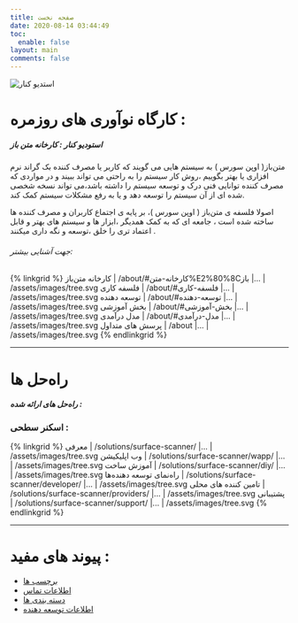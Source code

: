 ```yaml
---
title: صفحه نخست
date: 2020-08-14 03:44:49
toc:
  enable: false
layout: main
comments: false 
---
```


![استدیو کنار](./assets/images/tree.svg#main-poster)

# **کارگاه نوآوری های روزمره :** 

##### استودیو کنار : کارخانه متن باز

متن‌باز( اوپن سورس ) به سیستم هایی می گویند که کاربر یا مصرف کننده بک گراند نرم افزاری یا بهتر بگوییم ،‌روش کار سیستم را به راحتی می تواند ببیند و در مواردی که مصرف کننده توانایی فنی درک و توسعه سیستم را داشته باشد،می تواند نسخه شخصی شده ای از آن سیستم را توسعه دهد و یا به رفع مشکلات سیستم کمک کند.

اصولا فلسفه ی متن‌باز ( اوپن سورس )، بر پایه ی اجتماع کاربران و مصرف کننده ها ساخته شده است ، جامعه ای که به کمک همدیگر ،ابزار ها و سیستم های بهتر و قابل اعتماد تری را خلق ،‌توسعه و نگه داری میکنند .

###### جهت آشنایی بیشتر:

{% linkgrid %}
کارخانه متن‌باز | /about/#کارخانه-متن%E2%80%8Cباز |... | /assets/images/tree.svg
فلسفه کاری  | /about/#فلسفه-کاری |... | /assets/images/tree.svg
توسعه دهنده | /about/#توسعه-دهنده |... | /assets/images/tree.svg
بخش آموزشی | /about/#بخش-آموزشی |... | /assets/images/tree.svg
مدل درآمدی  | /about/#مدل-درآمدی |... | /assets/images/tree.svg
پرسش های متداول | /about |... | /assets/images/tree.svg
{% endlinkgrid %}

------

# **راه‌حل ها**

##### راه‌حل های ارائه شده :



### اسکنر سطحی :

{% linkgrid %}
معرفی | /solutions/surface-scanner/ |... | /assets/images/tree.svg
وب اپلیکیشن | /solutions/surface-scanner/wapp/ |... | /assets/images/tree.svg
آموزش ساخت  | /solutions/surface-scanner/diy/ |... | /assets/images/tree.svg
راه‌نمای توسعه دهنده‌ها | /solutions/surface-scanner/developer/ |... | /assets/images/tree.svg
تامین کننده های محلی | /solutions/surface-scanner/providers/ |... | /assets/images/tree.svg
پشتیبانی | /solutions/surface-scanner/support/ |... | /assets/images/tree.svg
{% endlinkgrid %}



---

# پیوند های مفید :

- [برچسب ها](/tags)
- [اطلاعات تماس](/contact)
- [دسته بندی ها](/categories)
- [اطلاعات توسعه دهنده](/about)

